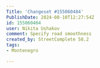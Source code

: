 ```yaml
---
Title: 'Changeset #155060484'
PublishDate: 2024-08-10T12:27:54Z
id: 155060484
user: Nikita Ushakov
comment: Specify road smoothness
created_by: StreetComplete 58.2
tags:
- Montenegro

---
```

